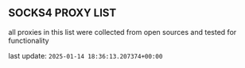 ## SOCKS4 PROXY LIST

all proxies in this list were collected from open sources and tested for functionality

last update: `2025-01-14 18:36:13.207374+00:00`